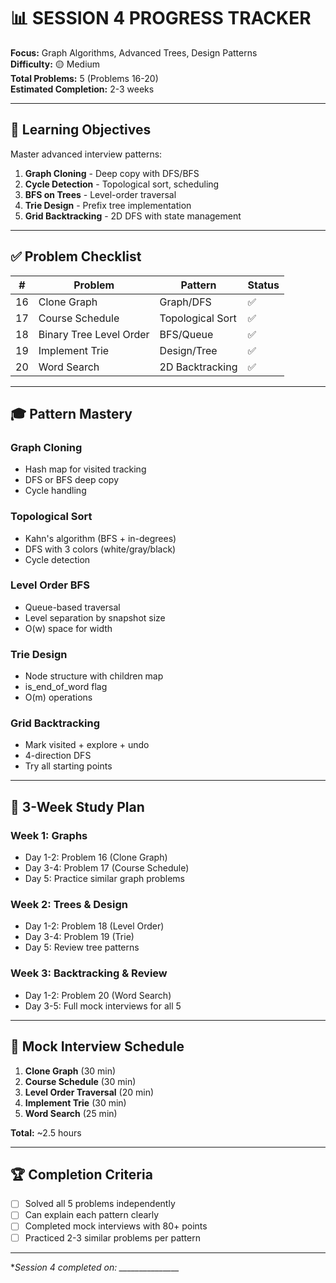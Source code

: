 # 📊 SESSION 4 PROGRESS TRACKER

**Focus:** Graph Algorithms, Advanced Trees, Design Patterns  
**Difficulty:** 🟡 Medium  
**Total Problems:** 5 (Problems 16-20)  
**Estimated Completion:** 2-3 weeks

---

## 🎯 Learning Objectives

Master advanced interview patterns:

1. **Graph Cloning** - Deep copy with DFS/BFS
2. **Cycle Detection** - Topological sort, scheduling
3. **BFS on Trees** - Level-order traversal
4. **Trie Design** - Prefix tree implementation
5. **Grid Backtracking** - 2D DFS with state management

---

## ✅ Problem Checklist

| # | Problem | Pattern | Status |
|---|---------|---------|--------|
| 16 | Clone Graph | Graph/DFS | ✅ |
| 17 | Course Schedule | Topological Sort | ✅ |
| 18 | Binary Tree Level Order | BFS/Queue | ✅ |
| 19 | Implement Trie | Design/Tree | ✅ |
| 20 | Word Search | 2D Backtracking | ✅ |

---

## 🎓 Pattern Mastery

### Graph Cloning
- Hash map for visited tracking
- DFS or BFS deep copy
- Cycle handling

### Topological Sort
- Kahn's algorithm (BFS + in-degrees)
- DFS with 3 colors (white/gray/black)
- Cycle detection

### Level Order BFS
- Queue-based traversal
- Level separation by snapshot size
- O(w) space for width

### Trie Design
- Node structure with children map
- is_end_of_word flag
- O(m) operations

### Grid Backtracking
- Mark visited + explore + undo
- 4-direction DFS
- Try all starting points

---

## 📅 3-Week Study Plan

### Week 1: Graphs
- Day 1-2: Problem 16 (Clone Graph)
- Day 3-4: Problem 17 (Course Schedule)
- Day 5: Practice similar graph problems

### Week 2: Trees & Design
- Day 1-2: Problem 18 (Level Order)
- Day 3-4: Problem 19 (Trie)
- Day 5: Review tree patterns

### Week 3: Backtracking & Review
- Day 1-2: Problem 20 (Word Search)
- Day 3-5: Full mock interviews for all 5

---

## 💯 Mock Interview Schedule

1. **Clone Graph** (30 min)
2. **Course Schedule** (30 min)
3. **Level Order Traversal** (20 min)
4. **Implement Trie** (30 min)
5. **Word Search** (25 min)

**Total:** ~2.5 hours

---

## 🏆 Completion Criteria

- [ ] Solved all 5 problems independently
- [ ] Can explain each pattern clearly
- [ ] Completed mock interviews with 80+ points
- [ ] Practiced 2-3 similar problems per pattern

---

**Session 4 completed on: _______________*
